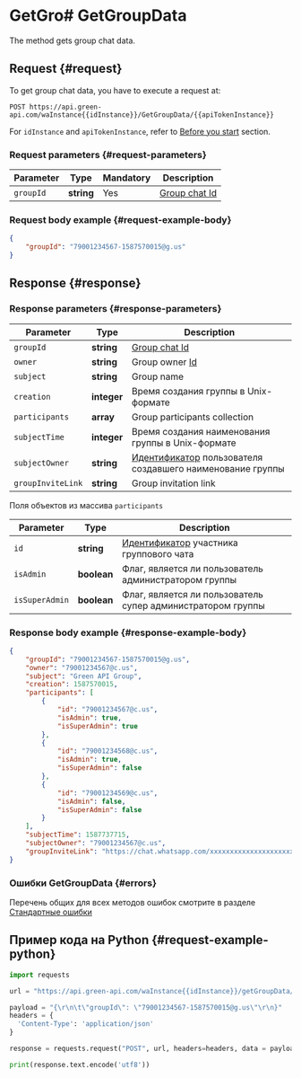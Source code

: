 # GetGro# GetGroupData

The method gets group chat data. 

## Request {#request}

To get group chat data, you have to execute a request at:
```
POST https://api.green-api.com/waInstance{{idInstance}}/GetGroupData/{{apiTokenInstance}}
```

For `idInstance` and `apiTokenInstance`, refer to [Before you start](../../before-start.md#parameters) section.

### Request parameters {#request-parameters}

Parameter | Type | Mandatory | Description
----- | ----- | ----- | -----
`groupId` | **string** | Yes | [Group chat Id](../chat-id.md#gus)

### Request body example {#request-example-body}

```json
{
    "groupId": "79001234567-1587570015@g.us"
}
```

## Response {#response}

### Response parameters {#response-parameters}

Parameter | Type |  Description
----- | ----- | ----- 
`groupId` | **string** | [Group chat Id](../chat-id.md#gus)
`owner` | **string** | Group owner [Id](../chat-id.md#corr)
`subject` | **string** | Group name
`creation` | **integer** | Время создания группы в Unix-формате
`participants` | **array** | Group participants collection
`subjectTime` | **integer** | Время создания наименования группы в Unix-формате
`subjectOwner` | **string** | [Идентификатор](../chat-id.md#corr) пользователя создавшего наименование группы
`groupInviteLink` | **string** | Group invitation link

Поля объектов из массива `participants`

Parameter | Type |  Description
----- | ----- | ----- 
`id` | **string** | [Идентификатор](../chat-id.md#corr) участника группового чата
`isAdmin` | **boolean** | Флаг, является ли пользователь администратором группы
`isSuperAdmin` | **boolean** | Флаг, является ли пользователь супер администратором группы

### Response body example {#response-example-body}

```json
{
	"groupId": "79001234567-1587570015@g.us",
	"owner": "79001234567@c.us",
	"subject": "Green API Group",
	"creation": 1587570015,
	"participants": [
		{
			"id": "79001234567@c.us",
			"isAdmin": true,
			"isSuperAdmin": true
		},
		{
			"id": "79001234568@c.us",
			"isAdmin": true,
			"isSuperAdmin": false
		},
		{
			"id": "79001234569@c.us",
			"isAdmin": false,
			"isSuperAdmin": false
		}
	],
	"subjectTime": 1587737715,
	"subjectOwner": "79001234567@c.us",
	"groupInviteLink": "https://chat.whatsapp.com/xxxxxxxxxxxxxxxxxxxxxx"
}
```

### Ошибки GetGroupData {#errors}

Перечень общих для всех методов ошибок смотрите в разделе [Стандартные ошибки](../common-errors.md)

## Пример кода на Python  {#request-example-python}

```python
import requests

url = "https://api.green-api.com/waInstance{{idInstance}}/getGroupData/{{apiTokenInstance}}"

payload = "{\r\n\t\"groupId\": \"79001234567-1587570015@g.us\"\r\n}"
headers = {
  'Content-Type': 'application/json'
}

response = requests.request("POST", url, headers=headers, data = payload)

print(response.text.encode('utf8'))
```
